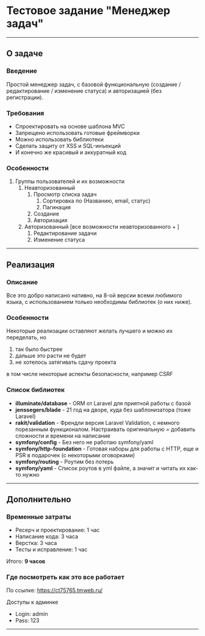 # Тестовое задание "Менеджер задач"

---

## О задаче

### Введение

Простой менеджер задач, с базовой функциональную (создание / редактирование / изменение статуса) и авторизацией (без регистрации).

### Требования

- Спроектировать на основе шаблона MVC 
- Запрещено использовать готовые фреймворки
- Можно использовать библиотеки
- Сделать защиту от XSS и SQL-инъекций
- И конечно же красивый и аккуратный код

### Особенности

1) Группы пользователей и их возможности
    1) Неавторизованный
        1) Просмотр списка задач
           1) Сортировка по (Названию, email, статус)
           2) Пагинация 
        2) Создание
        3) Авторизация
    2) Авторизованный [все возможности неавторизованного + ]
        1) Редактирование задачи
        2) Изменение статуса

---

## Реализация

### Описание

Все это добро написано нативно, на 8-ой версии всеми любимого языка, с использованием только необходимы библиотек (о них ниже).

### Особенности

Некоторые реализации оставляют желать лучшего и можно их переделать, но

1) так было быстрее 
2) дальше это расти не будет
3) не хотелось затягивать сдачу проекта

в том числе некоторые аспекты безопасности, например CSRF

### Список библиотек

- **illuminate/database** - ORM от Laravel для приятной работы с базой
- **jenssegers/blade** - 21 год на дворе, куда без шаблонизатора (тоже Laravel) 
- **rakit/validation** - Френдли версия Laravel Validation, с немного порезанным функционалом. Настраивать оригинальную = добавить сложности и времени на написание 
- **symfony/config** - Без него не работаю symfony/yaml
- **symfony/http-foundation** - Готовая наборы для работы с HTTP, еще и PSR в подарочек (с некоторыми оговорками)  
- **symfony/routing** - Роутим без потерь
- **symfony/yaml** - Список роутов в yml файле, а значит и читать их как-то нужно

---

## Дополнительно

### Временные затраты

- Ресерч и проектирование: 1 час
- Написание кода: 3 часа
- Верстка: 3 часа
- Тесты и исправление: 1 час

Итого: **9 часов**

### Где посмотреть как это все работает

По ссылке: https://ct75765.tmweb.ru/

Доступы к админке
- Login: admin
- Pass: 123
    
---